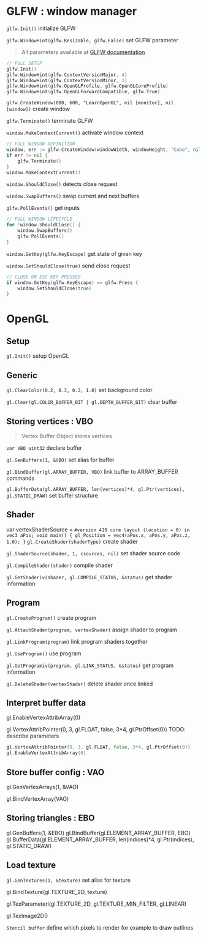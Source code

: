 # GLFW : window manager

`glfw.Init()` initialize GLFW  

`glfw.WindowHint(glfw.Resizable, glfw.False)` set GLFW parameter
> All parameters available at [GLFW documentation](https://www.glfw.org/docs/latest/window.html#window_hints)

```go
// FULL SETUP
glfw.Init()
glfw.WindowHint(glfw.ContextVersionMajor, 4)
glfw.WindowHint(glfw.ContextVersionMinor, 1)
glfw.WindowHint(glfw.OpenGLProfile, glfw.OpenGLCoreProfile)
glfw.WindowHint(glfw.OpenGLForwardCompatible, glfw.True)
```

`glfw.CreateWindow(800, 600, "LearnOpenGL", nil [monitor], nil [window])` create window

`glfw.Terminate()` terminate GLFW

`window.MakeContextCurrent()` activate window context

```go
// FULL WINDOW DEFINITION
window, err := glfw.CreateWindow(windowWidth, windowHeight, "Cube", nil, nil)
if err != nil {
    glfw.Terminate()
}
window.MakeContextCurrent()
```

`window.ShouldClose()` detects close request

`window.SwapBuffers()` swap current and next buffers

`glfw.PollEvents()` get inputs

```go
// FULL WINDOW LIFECYCLE
for !window.ShouldClose() {
    window.SwapBuffers()
    glfw.PollEvents()
}
```

`window.GetKey(glfw.KeyEscape)` get state of given key

`window.SetShouldClose(true)` send close request

```go
// CLOSE ON ESC KEY PRESSED
if window.GetKey(glfw.KeyEscape) == glfw.Press {
    window.SetShouldClose(true)
}
```


# OpenGL

## Setup

`gl.Init()` setup OpenGL

## Generic

`gl.ClearColor(0.2, 0.3, 0.3, 1.0)` set background color

`gl.Clear(gl.COLOR_BUFFER_BIT | gl.DEPTH_BUFFER_BIT)` clear buffer

## Storing vertices : VBO

> Vertex Buffer Object stores vertices

`var VBO uint32` declare buffer

`gl.GenBuffers(1, &VBO)` set alias for buffer

`gl.BindBuffer(gl.ARRAY_BUFFER, VBO)` link buffer to ARRAY_BUFFER commands

`gl.BufferData(gl.ARRAY_BUFFER, len(vertices)*4, gl.Ptr(vertices), gl.STATIC_DRAW)` set buffer structure

## Shader

 var vertexShaderSource = `
    #version 410 core
    layout (location = 0) in vec3 aPos;
    void main()
    {
      gl_Position = vec4(aPos.x, aPos.y, aPos.z, 1.0);
    }
`
`gl.CreateShader(shaderType)` create shader

`gl.ShaderSource(shader, 1, csources, nil)` set shader source code

`gl.CompileShader(shader)` compile shader

`gl.GetShaderiv(shader, gl.COMPILE_STATUS, &status)` get shader information

## Program

`gl.CreateProgram()` create program

`gl.AttachShader(program, vertexShader)` assign shader to program

`gl.LinkProgram(program)` link program shaders together

`gl.UseProgram()` use program

`gl.GetProgramiv(program, gl.LINK_STATUS, &status)` get program information

`gl.DeleteShader(vertexShader)` delete shader once linked

## Interpret buffer data

gl.EnableVertexAttribArray(0)

gl.VertexAttribPointer(0, 3, gl.FLOAT, false, 3*4, gl.PtrOffset(0))
TODO: describe parameters


```go
gl.VertexAttribPointer(0, 3, gl.FLOAT, false, 3*4, gl.PtrOffset(0))
gl.EnableVertexAttribArray(0)
```

## Store buffer config : VAO

gl.GenVertexArrays(1, &VAO)

gl.BindVertexArray(VAO)

## Storing triangles : EBO

gl.GenBuffers(1, &EBO)
gl.BindBuffer(gl.ELEMENT_ARRAY_BUFFER, EBO)
gl.BufferData(gl.ELEMENT_ARRAY_BUFFER, len(indices)*4, gl.Ptr(indices), gl.STATIC_DRAW)

## Load texture

`gl.GenTextures(1, &texture)` set alias for texture

gl.BindTexture(gl.TEXTURE_2D, texture) 

gl.TexParameteri(gl.TEXTURE_2D, gl.TEXTURE_MIN_FILTER, gl.LINEAR)

gl.TexImage2D()



`Stencil buffer` define which pixels to render for example to draw outlines



